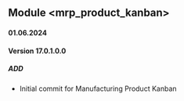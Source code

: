 ## Module <mrp_product_kanban>

#### 01.06.2024
#### Version 17.0.1.0.0
##### ADD
- Initial commit for Manufacturing Product Kanban
